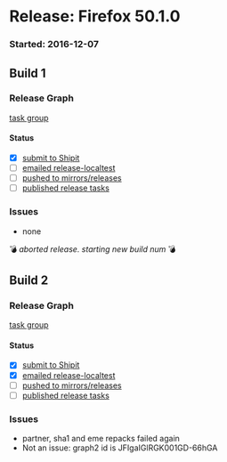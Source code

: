 # Release: Firefox 50.1.0

### Started: 2016-12-07

## Build 1

### Release Graph
[task group](https://tools.taskcluster.net/push-inspector/#/Zs7XZ1wsQ9OeP64shzajKw)

#### Status
- [x] [submit to Shipit](https://wiki.mozilla.org/Release:Release_Automation_on_Mercurial:Starting_a_Release#Submit_to_Ship_It)
- [ ] [emailed release-localtest](../how-tos/relpro.md#1-email-drivers-re-release-live-on-test-channel)
- [ ] [pushed to mirrors/releases](../how-tos/relpro.md#2-push-to-releases-dir-mirrors)
- [ ] [published release tasks](../how-tos/relpro.md#3-publish-release)

### Issues
- none

:bomb: _aborted release. starting new build num_ :bomb:

## Build 2

### Release Graph
[task group](https://tools.taskcluster.net/push-inspector/#/7UHUH9uZSpuW2mSlU64Awg)

#### Status
- [x] [submit to Shipit](https://wiki.mozilla.org/Release:Release_Automation_on_Mercurial:Starting_a_Release#Submit_to_Ship_It)
- [x] [emailed release-localtest](../how-tos/relpro.md#1-email-drivers-re-release-live-on-test-channel)
- [ ] [pushed to mirrors/releases](../how-tos/relpro.md#2-push-to-releases-dir-mirrors)
- [ ] [published release tasks](../how-tos/relpro.md#3-publish-release)

### Issues
- partner, sha1 and eme repacks failed again
- Not an issue: graph2 id is JFIgaIGlRGK001GD-66hGA


